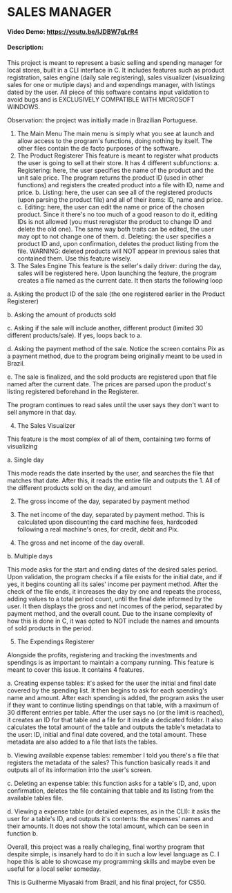 # SALES MANAGER
#### Video Demo: https://youtu.be/IJDBW7gLrR4
#### Description:
This project is meant to represent a basic selling and spending manager for local stores, built in a CLI interface in C. It includes features such as product registration, sales engine (daily sale registering), sales visualizer (visualizing sales for one or mutiple days) and and expendings manager, with listings dated by the user. All piece of this software contains input validation to avoid bugs and is EXCLUSIVELY COMPATIBLE WITH MICROSOFT WINDOWS.

Observation: the project was initially made in Brazilian Portuguese.

1) The Main Menu
The main menu is simply what you see at launch and allow access to the program's functions, doing nothing by itself. The other files contain the de facto purposes of the software.
2) The Product Registerer
This feature is meant to register what products the user is going to sell at their store. It has 4 different subfunctions:
a. Registering: here, the user specifies the name of the product and the unit sale price. The program returns the product ID (used in other functions) and registers the created product into a file with ID, name and price.
b. Listing: here, the user can see all of the registered products (upon parsing the product file) and all of their items: ID, name and price.
c. Editing: here, the user can edit the name or price of the chosen product. Since it there's no too much of a good reason to do it, editing IDs is not allowed (you must reregister the product to change ID and delete the old one). The same way both traits can be edited, the user may opt to not change one of them.
d. Deleting: the user specifies a product ID and, upon confirmation, deletes the product listing from the file.
WARNING: deleted products will NOT appear in previous sales that contained them. Use this feature wisely.
3) The Sales Engine
This feature is the seller's daily driver: during the day, sales will be registered here. Upon launching the feature, the program creates a file named as the current date. It then starts the following loop

a. Asking the product ID of the sale (the one registered earlier in the Product Registerer)

b. Asking the amount of products sold

c. Asking if the sale will include another, different product (limited 30 different products/sale). If yes, loops back to a.

d. Asking the payment method of the sale. Notice the screen contains Pix as a payment method, due to the program being originally meant to be used in Brazil.

e. The sale is finalized, and the sold products are registered upon that file named after the current date. The prices are parsed upon the product's listing registered beforehand in the Registerer.

The program continues to read sales until the user says they don't want to sell anymore in that day.

4) The Sales Visualizer

This feature is the most complex of all of them, containing two forms of visualizing

a. Single day

This mode reads the date inserted by the user, and searches the file that matches that date. After this, it reads the entire file and outputs the  1. All of the different products sold on the day, and amount

2. The gross income of the day, separated by payment method

3. The net income of the day, separated by payment method. This is calculated upon discounting the card machine fees, hardcoded following a real machine's ones, for credit, debit and Pix.

4. The gross and net income of the day overall.

b. Multiple days

This mode asks for the start and ending dates of the desired sales period. Upon validation, the program checks if a file exists for the initial date, and if yes, it begins counting all its sales' income per payment method. After the check of the file ends, it increases the day by one and repeats the process, adding values to a total period count, until the final date informed by the user. It then displays the gross and net incomes of the period, separated by payment method, and the overall count. Due to the insane complexity of how this is done in C, it was opted to NOT include the names and amounts of sold products in the period.

5) The Expendings Registerer

Alongside the profits, registering and tracking the investments and spendings is as important to maintain a company running. This feature is meant to cover this issue.
It contains 4 features.

a. Creating expense tables: it's asked for the user the initial and final date covered by the spending list. It then begins to ask for each spending's name and amount. After each spending is added, the program asks the user if they want to continue listing spendings on that table, with a maximum of 30 different entries per table. After the user says no (or the limit is reached), it creates an ID for that table and a file for it inside a dedicated folder. It also calculates the total amount of the table and outputs the table's metadata to the user: ID, initial and final date covered, and the total amount. These metadata are also added to a file that lists the tables.

b. Viewing available expense tables: remember I told you there's a file that registers the metadata of the sales? This function basically reads it and outputs all of its information into the user's screen.

c. Deleting an expense table: this function asks for a table's ID, and, upon confirmation, deletes the file containing that table and its listing from the available tables file.

d. Viewing a expense table (or detailed expenses, as in the CLI): it asks the user for a table's ID, and outputs it's contents: the expenses' names and their amounts. It does not show the total amount, which can be seen in function b.

Overall, this project was a really challeging, final worthy program that despite simple, is insanely hard to do it in such a low level language as C. I hope this is able to showcase my programming skills and maybe even be useful for a local seller someday.

This is Guilherme Miyasaki from Brazil, and his final project, for CS50.